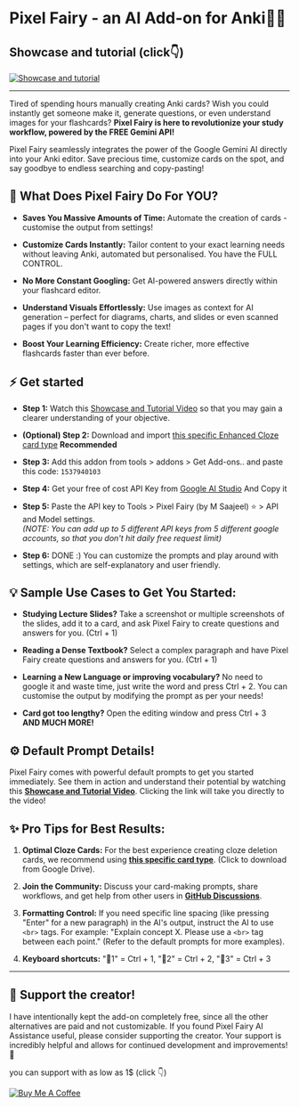# Pixel Fairy - an AI Add-on for Anki🧚‍♂️

## Showcase and tutorial (click👇)

[![Showcase and tutorial](https://i.ibb.co/DPFhs6Nz/thumb.jpg)](https://youtu.be/R19qORouQ_4?feature=shared)

---

Tired of spending hours manually creating Anki cards? Wish you could instantly get someone make it, generate questions, or even understand images for your flashcards? **Pixel Fairy is here to revolutionize your study workflow, powered by the FREE Gemini API!**

Pixel Fairy seamlessly integrates the power of the Google Gemini AI directly into your Anki editor. Save precious time, customize cards on the spot, and say goodbye to endless searching and copy-pasting!

## 🤔 What Does Pixel Fairy Do For YOU?

- **Saves You Massive Amounts of Time:** Automate the creation of cards - customise the output from settings!

- **Customize Cards Instantly:** Tailor content to your exact learning needs without leaving Anki, automated but personalised. You have the FULL CONTROL.

- **No More Constant Googling:** Get AI-powered answers directly within your flashcard editor.

- **Understand Visuals Effortlessly:** Use images as context for AI generation – perfect for diagrams, charts, and slides or even scanned pages if you don't want to copy the text!

- **Boost Your Learning Efficiency:** Create richer, more effective flashcards faster than ever before.

## ⚡ Get started

- **Step 1:** Watch this [Showcase and Tutorial Video](https://youtu.be/R19qORouQ_4?feature=shared) so that you may gain a clearer understanding of your objective.

- **(Optional) Step 2:** Download and import [this specific Enhanced Cloze card type](https://drive.google.com/file/d/1pwso7j7rE1mLouopf4Jl57usPOO3gSvX/view?usp=drive_link) **Recommended**

- **Step 3:** Add this addon from tools > addons > Get Add-ons.. and paste this code: `1537940103`

- **Step 4:** Get your free of cost API Key from [Google AI Studio](https://aistudio.google.com/apikey) And Copy it

- **Step 5:** Paste the API key to Tools > Pixel Fairy (by M Saajeel) ⭐ > API and Model settings.  
  *(NOTE: You can add up to 5 different API keys from 5 different google accounts, so that you don't hit daily free request limit)*

- **Step 6:** DONE :) You can customize the prompts and play around with settings, which are self-explanatory and user friendly.

## 💡 Sample Use Cases to Get You Started:

- **Studying Lecture Slides?** Take a screenshot or multiple screenshots of the slides, add it to a card, and ask Pixel Fairy to create questions and answers for you. (Ctrl + 1)

- **Reading a Dense Textbook?** Select a complex paragraph and have Pixel Fairy create questions and answers for you. (Ctrl + 1)

- **Learning a New Language or improving vocabulary?** No need to google it and waste time, just write the word and press Ctrl + 2. You can customise the output by modifying the prompt as per your needs!

- **Card got too lengthy?** Open the editing window and press Ctrl + 3  
  **AND MUCH MORE!**

## ⚙️ Default Prompt Details!

Pixel Fairy comes with powerful default prompts to get you started immediately. See them in action and understand their potential by watching this **[Showcase and Tutorial Video](https://youtu.be/R19qORouQ_4?feature=shared)**. Clicking the link will take you directly to the video!

## ✨ Pro Tips for Best Results:

1. **Optimal Cloze Cards:** For the best experience creating cloze deletion cards, we recommend using **[this specific card type](https://drive.google.com/file/d/1pwso7j7rE1mLouopf4Jl57usPOO3gSvX/view?usp=drive_link)**. (Click to download from Google Drive).

2. **Join the Community:** Discuss your card-making prompts, share workflows, and get help from other users in **[GitHub Discussions](https://github.com/sajee05/PixelFairy_Anki_addon/discussions)**.

3. **Formatting Control:** If you need specific line spacing (like pressing "Enter" for a new paragraph) in the AI's output, instruct the AI to use `<br>` tags. For example: "Explain concept X. Please use a `<br>` tag between each point." (Refer to the default prompts for more examples).

4. **Keyboard shortcuts:** "🤖1" = Ctrl + 1, "🤖2" = Ctrl + 2, "🤖3" = Ctrl + 3

---

## 🎁 Support the creator!

I have intentionally kept the add-on completely free, since all the other alternatives are paid and not customizable. If you found Pixel Fairy AI Assistance useful, please consider supporting the creator. Your support is incredibly helpful and allows for continued development and improvements! 💝 

you can support with as low as 1$ (click 👇) 

[![Buy Me A Coffee](https://cdn.buymeacoffee.com/buttons/v2/arial-yellow.png)](https://www.buymeacoffee.com/he7cules)
